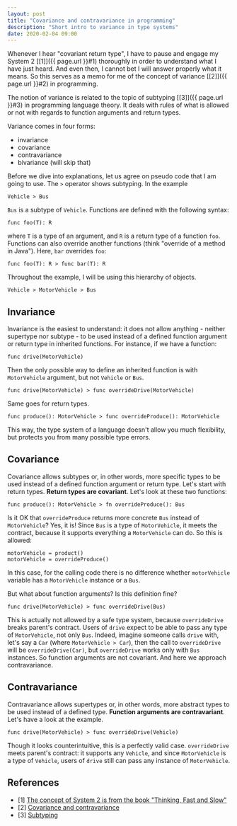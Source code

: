 ```yaml
---
layout: post
title: "Covariance and contravariance in programming"
description: "Short intro to variance in type systems"
date: 2020-02-04 09:00
---
```


Whenever I hear "covariant return type", I have to pause and engage my 
System 2 [[1]]({{ page.url }}#1) thoroughly in order to understand what I have just heard. 
And even then, I cannot bet I will answer properly what it means. So this serves
 as a memo for me of the concept of variance [[2]]({{ page.url }}#2) in programming.

The notion of variance is related to the topic of subtyping [[3]]({{ page.url }}#3) in 
programming language theory. It deals with rules of what is allowed or not with 
regards to function arguments and return types. 

Variance comes in four forms:

* invariance
* covariance
* contravariance
* bivariance (will skip that)

Before we dive into explanations, let us agree on pseudo code that I am going 
to use. The `>` operator shows subtyping. In the example

```
Vehicle > Bus
```

`Bus` is a subtype of `Vehicle`. Functions are defined with the following syntax:

```
func foo(T): R
```

where `T` is a type of an argument, and `R` is a return type of a function `foo`.
Functions can also override another functions (think "override of a method 
in Java"). Here, `bar` overrides `foo`:

```
func foo(T): R > func bar(T): R
```

Throughout the example, I will be using this hierarchy of objects.

```
Vehicle > MotorVehicle > Bus
```

## Invariance

Invariance is the easiest to understand: it does not allow anything - neither 
supertype nor subtype - to be used instead of a defined function argument or 
return type in inherited functions. For instance, if we have a function:

```
func drive(MotorVehicle)
```

Then the only possible way to define an inherited function is with `MotorVehicle` 
argument, but not `Vehicle` or `Bus`.

```
func drive(MotorVehicle) > func overrideDrive(MotorVehicle)
```

Same goes for return types.

```
func produce(): MotorVehicle > func overrideProduce(): MotorVehicle
```

This way, the type system of a language doesn't allow you much flexibility,
but protects you from many possible type errors.

## Covariance

Covariance allows subtypes or, in other words, more specific types to be used 
instead of a defined function argument or return type. Let's start with return 
types. **Return types are covariant**. Let's look at these two functions:

```
func produce(): MotorVehicle > fn overrideProduce(): Bus
```

Is it OK that `overrideProduce` returns more concrete `Bus` instead of 
`MotorVehicle`? Yes, it is! Since `Bus` is a type of `MotorVehicle`, it meets 
the contract, because it supports everything a `MotorVehicle` can do. So this 
is allowed:

```
motorVehicle = product()
motorVehicle = overrideProduce()
```

In this case, for the calling code there is no difference whether `motorVehicle`
variable has a `MotorVehicle` instance or a `Bus`.

But what about function arguments? Is this definition fine?

```
func drive(MotorVehicle) > func overrideDrive(Bus)
```

This is actually not allowed by a safe type system, because `overrideDrive` 
breaks parent's contract. Users of `drive` expect to be able to pass any type 
of `MotorVehicle`, not only `Bus`. Indeed, imagine someone calls `drive` with, 
let's say a `Car` (where `MotorVehicle > Car`), then the call to `overrideDrive`
will be `overrideDrive(Car)`, but `overrideDrive` works only with `Bus` instances.
So function arguments are not covariant. And here we approach contravariance.

## Contravariance

Contravariance allows supertypes or, in other words, more abstract types to be 
used instead of a defined type. **Function arguments are contravariant**. 
Let's have a look at the example.

```
func drive(MotorVehicle) > func overrideDrive(Vehicle)
```

Though it looks counterintuitive, this is a perfectly valid case. 
`overrideDrive` meets parent's contract: it supports any `Vehicle`, and since 
`MotorVehicle` is a type of `Vehicle`, users of `drive` still can pass any 
instance of `MotorVehicle`.

## References

<ul id="notes">
<li>
	<span class="col-1">[1] <a name="1"></a></span>
	<span class="col-2"><a href="https://en.wikipedia.org/wiki/Thinking,_Fast_and_Slow#Two_systems">The concept of System 2 is from the book "Thinking, Fast and Slow"</a></span>
</li>
<li>
	<span class="col-1">[2] <a name="2"></a></span>
	<span class="col-2"><a href="https://en.wikipedia.org/wiki/Covariance_and_contravariance_(computer_science)">Covariance and contravariance</a></span>
</li>
<li>
	<span class="col-1">[3] <a name="3"></a></span>
	<span class="col-2"><a href="https://en.wikipedia.org/wiki/Subtyping">Subtyping</a></span>
</li>
</ul>
